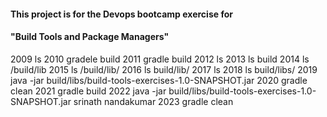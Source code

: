 #### This project is for the Devops bootcamp exercise for 
#### "Build Tools and Package Managers"

 2009  ls
 2010  gradele build
 2011  gradle build
 2012  ls
 2013  ls build
 2014  ls /build/lib
 2015  ls /build/lib/
 2016  ls build/lib/
 2017  ls
 2018  ls build/libs/
 2019  java -jar build/libs/build-tools-exercises-1.0-SNAPSHOT.jar
 2020  gradle clean
 2021  gradle build
 2022  java -jar build/libs/build-tools-exercises-1.0-SNAPSHOT.jar srinath nandakumar
 2023  gradle clean
 
 
